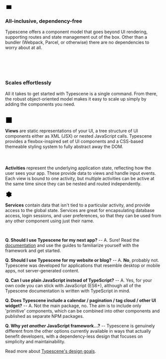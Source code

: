 <br>

<div class="side-icon side-icon--home side-icon_left">
  <!-- Icon by Ikonate -->
  <div class="icon-bg"><svg role="img" xmlns="http://www.w3.org/2000/svg" width="24" height="24" viewBox="0 0 24 24" aria-labelledby="batteryChargingIconTitle">
    <title id="batteryChargingIconTitle">BatteryCharging</title>
    <path d="M21 14v-4"></path>
    <path d="M20 6H4v12h16z"></path>
    <polyline points="12 9 14 12 10 12 12 15"></polyline>
  </svg></div>
</div>

<section markdown="1">

### All-inclusive, dependency-free

Typescene offers a component model that goes beyond UI rendering, supporting routes and state management out of the box. Other than a bundler (Webpack, Parcel, or otherwise) there are no dependencies to worry about at all.

</section>
<br><br>

<div class="side-icon side-icon--home side-icon_right">
  <!-- Icon by Ikonate -->
  <div class="icon-bg"><svg width="24" height="24" viewBox="0 0 24 24" fill="none" xmlns="http://www.w3.org/2000/svg" aria-labelledby="carAltIconTitle">
    <title id="carAltIconTitle">Car</title>
    <path d="M3 12L5 7H7M3 12H2V17H3M3 12H7M18 12L16 7H12M18 12H20C21.1046 12 22 12.8954 22 14V17H20M18 12H12M7 17H16M7 7V12M7 7H12M7 12H12M12 12V7"></path>
    <circle cx="5" cy="17" r="2"></circle>
    <circle cx="18" cy="17" r="2"></circle>
  </svg></div>
</div>

<section markdown="1">

### Scales effortlessly

All it takes to get started with Typescene is a single command. From there, the robust object-oriented model makes it easy to scale up simply by adding the components you need.

</section>
<br>

<section class="wrapper_inner wrapper_inner--decorate" markdown="1">
<div class="side-icon side-icon_left">
  <!-- Icon by Ikonate -->
  <div class="icon-bg"><svg role="img" xmlns="http://www.w3.org/2000/svg" width="24" height="24" viewBox="0 0 24 24" aria-labelledby="layoutLeftIconTitle">
    <rect width="18" height="18" x="3" y="3"></rect>
    <path d="M3 8L21 8M9 8L9 21"></path>
  </svg></div>
</div>
<section markdown="1">

**Views** are static representations of your UI, a tree structure of UI components either as XML (JSX) or nested JavaScript calls. Typescene provides a flexbox-inspired set of UI components and a CSS-based themeable styling system to fully abstract away the DOM.

</section>
</section>

<section class="wrapper_inner wrapper_inner--decorate" markdown="1">
<div class="side-icon side-icon_left">
  <!-- Icon by Ikonate -->
  <div class="icon-bg"><svg width="24" height="24" viewBox="0 0 24 24" fill="none" xmlns="http://www.w3.org/2000/svg" aria-labelledby="coffeeIconTitle">
    <path d="M5 12H17V17C17 19.7614 14.7614 22 12 22H10C7.23858 22 5 19.7614 5 17V12Z"></path>
    <path d="M17 13H19C20.1046 13 21 13.8954 21 15V15C21 16.1046 20.1046 17 19 17H17"></path>
    <path d="M9 9C9 9 8 8.5 8 7C8 5.5 9 5 9 5"></path>
    <path d="M12 3C12 3 13 3.5 13 5C13 6.5 12 7 12 7"></path>
  </svg></div>
</div>
<section markdown="1">

**Activities** represent the underlying application state, reflecting how the user sees your app. These provide data to views and handle input events. Each view is bound to one activity, but multiple activities can be active at the same time since they can be nested and routed independently.

</section>
</section>

<section class="wrapper_inner wrapper_inner--decorate" markdown="1">
<div class="side-icon side-icon_left">
  <!-- Icon by Ikonate -->
  <div class="icon-bg"><svg role="img" xmlns="http://www.w3.org/2000/svg" width="24" height="24" viewBox="0 0 24 24" aria-labelledby="settingsIconTitle">
    <path d="M5.03506429,12.7050339 C5.01187484,12.4731696 5,12.2379716 5,12 C5,11.7620284 5.01187484,11.5268304 5.03506429,11.2949661 L3.20577137,9.23205081 L5.20577137,5.76794919 L7.9069713,6.32070904 C8.28729123,6.0461342 8.69629298,5.80882212 9.12862533,5.61412402 L10,3 L14,3 L14.8713747,5.61412402 C15.303707,5.80882212 15.7127088,6.0461342 16.0930287,6.32070904 L18.7942286,5.76794919 L20.7942286,9.23205081 L18.9649357,11.2949661 C18.9881252,11.5268304 19,11.7620284 19,12 C19,12.2379716 18.9881252,12.4731696 18.9649357,12.7050339 L20.7942286,14.7679492 L18.7942286,18.2320508 L16.0930287,17.679291 C15.7127088,17.9538658 15.303707,18.1911779 14.8713747,18.385876 L14,21 L10,21 L9.12862533,18.385876 C8.69629298,18.1911779 8.28729123,17.9538658 7.9069713,17.679291 L5.20577137,18.2320508 L3.20577137,14.7679492 L5.03506429,12.7050339 Z"></path>
    <circle cx="12" cy="12" r="1"></circle>
  </svg></div>
</div>
<section markdown="1">

**Services** contain data that isn't tied to a particular activity, and provide access to the global state. Services are great for encapsulating database access, login sessions, and user preferences, so that they can be used from any other component using just their name.

</section>
</section>

<br>

**Q. Should I use Typescene for my next app?** -- A. Sure! Read the [documentation](/docs) and use the guides to familiarize yourself with the framework and get started.

**Q. Should I use Typescene for my website or blog?** -- A. **No**, probably not. Typescene was developed for applications that resemble desktop or mobile apps, not server-generated content.

**Q. Can I use plain JavaScript instead of TypeScript?** -- A. Yes, for your own code you can stick with JavaScript (ES6+), although all of the Typescene documentation is written with TypeScript in mind.

**Q. Does Typescene include a calendar / pagination / tag cloud / other UI widget?** -- A. Not the main package, no. The aim is to include only 'primitive' components, which can be combined into other components and published as separate NPM packages.

**Q. Why _yet another_ JavaScript framework...?** -- Typescene is genuinely different from the other options currently available in ways that actually benefit developers, with a dependency-less design that focuses on simplicity and maintainability.

Read more about [Typescene's design goals](/docs/introduction/goals).


